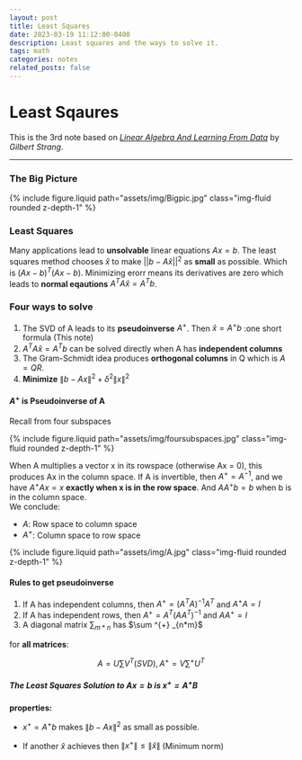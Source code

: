```yaml
---
layout: post
title: Least Squares
date: 2023-03-19 11:12:00-0400
description: Least squares and the ways to solve it.
tags: math
categories: notes
related_posts: false
---
```

# Least Sqaures

This is the 3rd note based on  *[Linear Algebra And Learning From Data](https://math.mit.edu/~gs/learningfromdata/)* by *Gilbert Strang*.

---


### The Big Picture

<div class="row mt-3">
  <div class="col-sm mt-3 mt-md-0">
    {% include figure.liquid path="assets/img/Bigpic.jpg" class="img-fluid rounded z-depth-1" %}
  </div>
</div>

### Least Squares
Many applications lead to **unsolvable** linear equations $Ax=b$. The least squares method chooses $\hat x$ to make $||b-A\hat x||^2$ as **small** as possible.    Which is $(Ax-b)^T(Ax-b)$. Minimizing erorr means its derivatives are zero which leads to **normal eqautions** $A^TA\hat x=A^Tb$.   

### Four ways to solve  
1. The SVD of A leads to its **pseudoinverse** $A^+$. Then $\hat x = A^+b$ :one short formula (This note)  
2. $A^TA\hat x=A^Tb$ can be solved directly when A has **independent columns**  
3. The Gram-Schmidt idea produces **orthogonal columns** in Q which is $A=QR$.
4. **Minimize** $\lVert b - Ax \rVert^2 + \delta^2 \lVert x \rVert^2$

#### $A^+$ is Pseudoinverse of A

Recall from four subspaces

<div class="row mt-3">
  <div class="col-sm mt-3 mt-md-0">
    {% include figure.liquid path="assets/img/foursubspaces.jpg" class="img-fluid rounded z-depth-1" %}
  </div>
</div>


When A multiplies a vector x in its rowspace (otherwise Ax = 0), this produces Ax in the column space. If A is invertible, then $A^+ =A^{-1}$, and we have $A^+Ax=x$ **exactly when x is in the row space**. And $AA^+b=b$ when b is in the column space.  
We conclude:  

- $A$: Row space to column space  
- $A^+$: Column space to row space  

<div class="row mt-3">
  <div class="col-sm mt-3 mt-md-0">
    {% include figure.liquid path="assets/img/A.jpg" class="img-fluid rounded z-depth-1" %}
  </div>
</div>

#### Rules to get pseudoinverse
1. If A has independent columns, then $A^+=(A^TA)^{-1}A^T$ and $A^+A=I$
2. If A has independent rows, then $A^+=A^T(AA^T)^{-1}$ and $AA^+=I$
3. A diagonal matrix  $\sum_{m*n}$ has $\sum ^{+} _{n*m}$ 

for **all matrices**: 

$$
A=U\sum V^T (SVD) , A^+=V\sum^+U^T
$$

##### The Least Squares Solution to $Ax=b$ is $x^+ = A^+B$  
**properties:**

- $x^+ = A^+ b$ makes $\lVert b - Ax \rVert^2$ as small as possible.  

- If another $\hat{x}$ achieves then $\lVert x^+ \rVert \le \lVert \hat{x} \rVert$ (Minimum norm)
